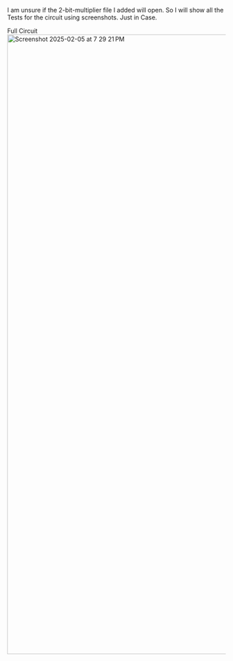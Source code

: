I am unsure if the 2-bit-multiplier file I added will open. So I will show all the Tests for the circuit using screenshots. Just in Case.

Full Circuit
<img width="1428" alt="Screenshot 2025-02-05 at 7 29 21 PM" src="https://github.com/user-attachments/assets/64765bb5-5b9a-4e98-bdd5-4900fea1245d" />
